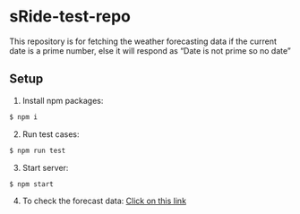 # sRide-test-repo

This repository is for fetching the weather forecasting data if the current date is a prime number, else it will respond as “Date is not prime so no date”

## Setup

1. Install npm packages:

```bash
$ npm i
```

2. Run test cases:

```bash
$ npm run test
```

3. Start server:

```bash
$ npm start
```

4. To check the forecast data: [Click on this link](localhost:3001/weather/forecast)
